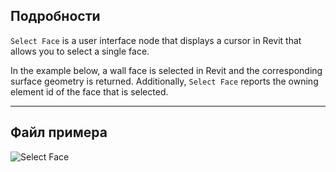 ## Подробности
`Select Face` is a user interface node that displays a cursor in Revit that allows you to select a single face.

In the example below, a wall face is selected in Revit and the corresponding surface geometry is returned. Additionally, `Select Face` reports the owning element id of the face that is selected.
___
## Файл примера

![Select Face](./Dynamo.Nodes.DSFaceSelection_img.jpg)
